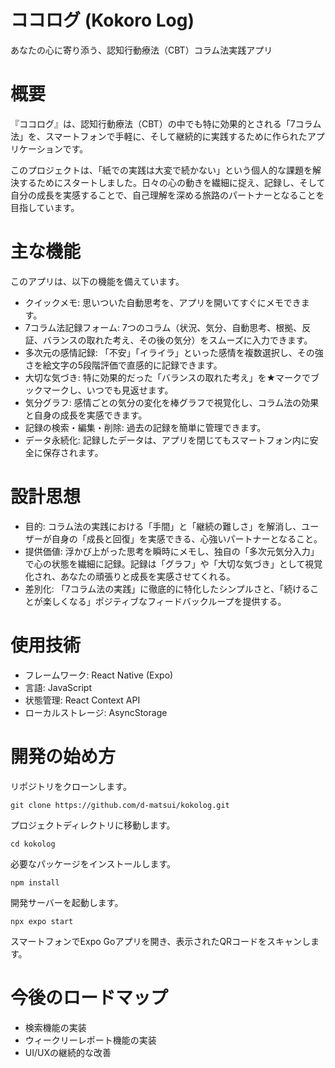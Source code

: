 # ココログ (Kokoro Log)

あなたの心に寄り添う、認知行動療法（CBT）コラム法実践アプリ

# 概要

『ココログ』は、認知行動療法（CBT）の中でも特に効果的とされる「7コラム法」を、スマートフォンで手軽に、そして継続的に実践するために作られたアプリケーションです。

このプロジェクトは、「紙での実践は大変で続かない」という個人的な課題を解決するためにスタートしました。日々の心の動きを繊細に捉え、記録し、そして自分の成長を実感することで、自己理解を深める旅路のパートナーとなることを目指しています。

# 主な機能

このアプリは、以下の機能を備えています。

- クイックメモ: 思いついた自動思考を、アプリを開いてすぐにメモできます。
- 7コラム法記録フォーム: 7つのコラム（状況、気分、自動思考、根拠、反証、バランスの取れた考え、その後の気分）をスムーズに入力できます。
- 多次元の感情記録: 「不安」「イライラ」といった感情を複数選択し、その強さを絵文字の5段階評価で直感的に記録できます。
- 大切な気づき: 特に効果的だった「バランスの取れた考え」を★マークでブックマークし、いつでも見返せます。
- 気分グラフ: 感情ごとの気分の変化を棒グラフで視覚化し、コラム法の効果と自身の成長を実感できます。
- 記録の検索・編集・削除: 過去の記録を簡単に管理できます。
- データ永続化: 記録したデータは、アプリを閉じてもスマートフォン内に安全に保存されます。

# 設計思想

- 目的: コラム法の実践における「手間」と「継続の難しさ」を解消し、ユーザーが自身の「成長と回復」を実感できる、心強いパートナーとなること。
- 提供価値: 浮かび上がった思考を瞬時にメモし、独自の「多次元気分入力」で心の状態を繊細に記録。記録は「グラフ」や「大切な気づき」として視覚化され、あなたの頑張りと成長を実感させてくれる。
- 差別化: 「7コラム法の実践」に徹底的に特化したシンプルさと、「続けることが楽しくなる」ポジティブなフィードバックループを提供する。

# 使用技術

- フレームワーク: React Native (Expo)
- 言語: JavaScript
- 状態管理: React Context API
- ローカルストレージ: AsyncStorage

# 開発の始め方

リポジトリをクローンします。

```
git clone https://github.com/d-matsui/kokolog.git
```

プロジェクトディレクトリに移動します。

```
cd kokolog
```

必要なパッケージをインストールします。

```
npm install
```

開発サーバーを起動します。

```
npx expo start
```

スマートフォンでExpo Goアプリを開き、表示されたQRコードをスキャンします。

# 今後のロードマップ

- 検索機能の実装
- ウィークリーレポート機能の実装
- UI/UXの継続的な改善